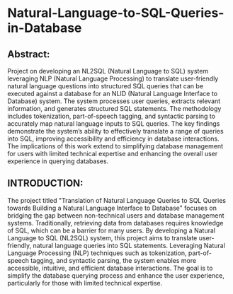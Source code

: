 # Natural-Language-to-SQL-Queries-in-Database
## Abstract: 

Project on developing an NL2SQL (Natural Language to SQL) system leveraging NLP (Natural Language Processing) to translate user-friendly natural language questions into structured SQL queries that can be executed against a database for an NLID (Natural Language Interface to Database) system. The system processes user queries, extracts relevant information, and generates structured SQL statements. The methodology includes tokenization, part-of-speech tagging, and syntactic parsing to accurately map natural language inputs to SQL queries. The key findings demonstrate the system’s ability to effectively translate a range of queries into SQL, improving accessibility and efficiency in database interactions. The implications of this work extend to simplifying database management for users with limited technical expertise and enhancing the overall user experience in querying databases.

## INTRODUCTION:

The project titled "Translation of Natural Language Queries to SQL Queries towards Building a Natural Language Interface to Database" focuses on bridging the gap between non-technical users and database management systems. Traditionally, retrieving data from databases requires knowledge of SQL, which can be a barrier for many users. By developing a Natural Language to SQL (NL2SQL) system, this project aims to translate user-friendly, natural language queries into SQL statements. Leveraging Natural Language Processing (NLP) techniques such as tokenization, part-of-speech tagging, and syntactic parsing, the system enables more accessible, intuitive, and efficient database interactions. The goal is to simplify the database querying process and enhance the user experience, particularly for those with limited technical expertise.
